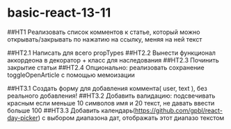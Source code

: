 # basic-react-13-11

##HT1 Реализовать список комментов к статье, который можно открывать/закрывать по нажатию на ссылку, меняя на ней текст

##HT2.1 Написать для всего propTypes
##HT2.2 Вынести функционал аккордеона в декоратор + класс для наследования
##HT2.3 Починить закрытие статьи
##HT2.4 Опционально: реализовать сохранение toggleOpenArticle с помощью мемоизации

##HT3.1 Создать форму для добавления коммента( user, text ), без реального добавления!
##HT3.2 Добавить валидацию: подсвечивать красным если меньше 10 символов имя и 20 текст, не давать ввести больше 100
##HT3.3 Добавить календарь(https://github.com/gpbl/react-day-picker) с выбором диапазона дат, отображать этот диапазо текстом

